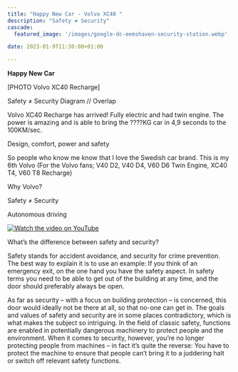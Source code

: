 ```yaml
---
title: "Happy New Car - Volvo XC40 "
description: "Safety ≠ Security"
cascade:
  featured_image: '/images/google-dc-eemshaven-security-station.webp'

date: 2023-01-9T11:30:00+01:00

---
```


**Happy New Car**


[PHOTO Volvo XC40 Recharge]

Safety ≠ Security
Diagram // Overlap

Volvo XC40 Recharge has arrived!  Fully electric and had twin engine. The power is amazing and is able to bring the ????KG car in 4,9 seconds to the 100KM/sec.

Design, comfort, power and safety 

So people who know me know that I love the Swedish car brand. This is my 6th Volvo (For the Volvo fans; V40 D2, V40 D4, V60 D6 Twin Engine, XC40 T4, V60 T8 Recharge)

Why Volvo? 

Safety ≠ Security

Autonomous driving 

[![Watch the video on YouTube](https://img.youtube.com/vi/0LtxtIHelZU/maxresdefault.jpg)](https://www.youtube.com/watch?v=0LtxtIHelZU)

What’s the difference between safety and security?

Safety stands for accident avoidance, and security for crime prevention. The best way to explain it is to use an example: If you think of an emergency exit, on the one hand you have the safety aspect. In safety terms you need to be able to get out of the building at any time, and the door should preferably always be open. 

As far as security – with a focus on building protection – is concerned, this door would ideally not be there at all, so that no-one can get in. The goals and values of safety and security are in some places contradictory, which is what makes the subject so intriguing. In the field of classic safety, functions are enabled in potentially dangerous machinery to protect people and the environment. When it comes to security, however, you’re no longer protecting people from machines – in fact it’s quite the reverse: You have to protect the machine to ensure that people can’t bring it to a juddering halt or switch off relevant safety functions.
